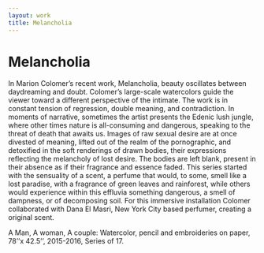 ```yaml
---
layout: work
title: Melancholia
---
```


# Melancholia

In Marion Colomer’s recent work, Melancholia, beauty oscillates between daydreaming and doubt. Colomer’s large-scale watercolors guide the viewer toward a different perspective of the intimate. The work is in constant tension of regression, double meaning, and contradiction. In moments of narrative, sometimes the artist presents the Edenic lush jungle, where other times nature is all-consuming and dangerous, speaking to the threat of death that awaits us. Images of raw sexual desire are at once divested of meaning, lifted out of the realm of the pornographic, and detoxified in the soft renderings of drawn bodies, their expressions reflecting the melancholy of lost desire. The bodies are left blank, present in their absence as if their fragrance and essence faded. This series started with the sensuality of a scent, a perfume that would, to some, smell like a lost paradise, with a fragrance of green leaves and rainforest, while others would experience within this effluvia something dangerous, a smell of dampness, or of decomposing soil. For this immersive installation Colomer collaborated with Dana El Masri, New York City based perfumer, creating a original scent.

A Man, A woman, A couple: Watercolor, pencil and embroideries on paper, 78’’x 42.5’’, 2015-2016, Series of 17.
